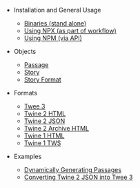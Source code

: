 - Installation and General Usage
  - [Binaries (stand alone)](/install/binaries.md)
  - [Using NPX (as part of workflow)](/install/npx.md)
  - [Using NPM (via API)](/install/npm.md)
- Objects
  - [Passage](/objects/passage.md)
  - [Story](/objects/story.md)
  - [Story Format](/objects/storyformat.md)
- Formats
  - [Twee 3](/formats/twee.md)
  - [Twine 2 HTML](/formats/twine2HTML.md)
  - [Twine 2 JSON](/formats/json.md)
  - [Twine 2 Archive HTML](/formats/twine2ArchiveHTML.md)
  - [Twine 1 HTML](/formats/twine1HTML.md)
  - [Twine 1 TWS](/formats/tws.md)
  
- Examples
  - [Dynamically Generating Passages](/examples/dynamicPassages.md)
  - [Converting Twine 2 JSON into Twee 3](/examples/jsonToTwee.md)
